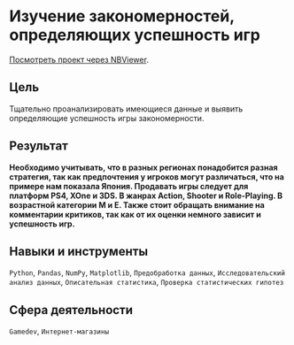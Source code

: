 # Изучение закономерностей, определяющих успешность игр

[Посмотреть проект через NBViewer](https://nbviewer.org/github/delarim/data_analyst_yandex_studies/blob/main/4.%20%D0%98%D0%B7%D1%83%D1%87%D0%B5%D0%BD%D0%B8%D0%B5%20%D0%B7%D0%B0%D0%BA%D0%BE%D0%BD%D0%BE%D0%BC%D0%B5%D1%80%D0%BD%D0%BE%D1%81%D1%82%D0%B5%D0%B9%2C%20%D0%BE%D0%BF%D1%80%D0%B5%D0%B4%D0%B5%D0%BB%D1%8F%D1%8E%D1%89%D0%B8%D1%85%20%D1%83%D1%81%D0%BF%D0%B5%D1%88%D0%BD%D0%BE%D1%81%D1%82%D1%8C%20%D0%B8%D0%B3%D1%80/%D0%98%D0%B7%D1%83%D1%87%D0%B5%D0%BD%D0%B8%D0%B5%20%D0%B7%D0%B0%D0%BA%D0%BE%D0%BD%D0%BE%D0%BC%D0%B5%D1%80%D0%BD%D0%BE%D1%81%D1%82%D0%B5%D0%B9%2C%20%D0%BE%D0%BF%D1%80%D0%B5%D0%B4%D0%B5%D0%BB%D1%8F%D1%8E%D1%89%D0%B8%D1%85%20%D1%83%D1%81%D0%BF%D0%B5%D1%88%D0%BD%D0%BE%D1%81%D1%82%D1%8C%20%D0%B8%D0%B3%D1%80.ipynb).

## Цель

Тщательно проанализировать имеющиеся данные и выявить определяющие успешность игры закономерности.

## Результат

**Необходимо учитывать, что в разных регионах понадобится разная стратегия, так как предпочтения у игроков могут различаться, что на примере нам показала Япония. Продавать игры следует для платформ PS4, XOne и 3DS. В жанрах Action, Shooter и Role-Playing. В возрастной категории M и E. Также стоит обращать внимание на комментарии критиков, так как от их оценки немного зависит и успешность игр.**

## Навыки и инструменты

`Python`, `Pandas`, `NumPy`, `Matplotlib`, `Предобработка данных`, `Исследовательский анализ данных`, `Описательная статистика`, `Проверка статистических гипотез`

## Сфера деятельности

`Gamedev`, `Интернет-магазины`
